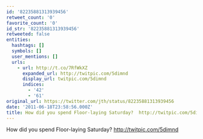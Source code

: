 ```yaml
---
id: '82235881313939456'
retweet_count: '0'
favorite_count: '0'
id_str: '82235881313939456'
retweeted: false
entities:
  hashtags: []
  symbols: []
  user_mentions: []
  urls:
    - url: http://t.co/7RfWkXZ
      expanded_url: http://twitpic.com/5dimnd
      display_url: twitpic.com/5dimnd
      indices:
        - '42'
        - '61'
original_url: https://twitter.com/jth/status/82235881313939456
date: '2011-06-18T23:58:56.000Z'
title: How did you spend Floor-laying Saturday?  http://twitpic.com/5dimnd
---
```


How did you spend Floor-laying Saturday?  http://twitpic.com/5dimnd